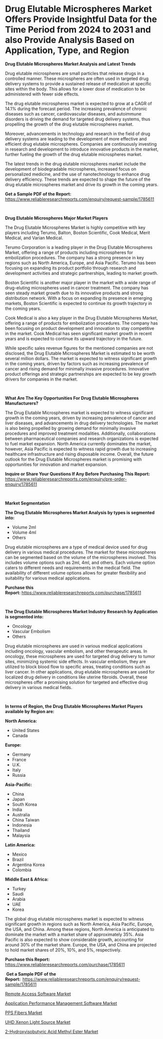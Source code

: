 <p><h1>Drug Elutable Microspheres Market Offers Provide Insightful Data for the Time Period from 2024 to 2031 and also Provide Analysis Based on Application, Type, and Region</h1></p><p><strong>Drug Elutable Microspheres Market Analysis and Latest Trends</strong></p>
<p><p>Drug elutable microspheres are small particles that release drugs in a controlled manner. These microspheres are often used in targeted drug delivery systems to provide a sustained release of medication at specific sites within the body. This allows for a lower dose of medication to be administered with fewer side effects.</p><p>The drug elutable microspheres market is expected to grow at a CAGR of 14.1% during the forecast period. The increasing prevalence of chronic diseases such as cancer, cardiovascular diseases, and autoimmune disorders is driving the demand for targeted drug delivery systems, thus propelling the growth of the drug elutable microspheres market.</p><p>Moreover, advancements in technology and research in the field of drug delivery systems are leading to the development of more effective and efficient drug elutable microspheres. Companies are continuously investing in research and development to introduce innovative products in the market, further fueling the growth of the drug elutable microspheres market.</p><p>The latest trends in the drug elutable microspheres market include the development of biodegradable microspheres, increased focus on personalized medicine, and the use of nanotechnology to enhance drug delivery efficiency. These trends are expected to shape the future of the drug elutable microspheres market and drive its growth in the coming years.</p></p>
<p><strong>Get a Sample PDF of the Report:&nbsp;</strong> <a href="https://www.reliableresearchreports.com/enquiry/request-sample/1785611">https://www.reliableresearchreports.com/enquiry/request-sample/1785611</a></p>
<p>&nbsp;</p>
<p><strong>Drug Elutable Microspheres Major Market Players</strong></p>
<p><p>The Drug Elutable Microspheres Market is highly competitive with key players including Terumo, Balton, Boston Scientific, Cook Medical, Merit Medical, and Varian Medical. </p><p>Terumo Corporation is a leading player in the Drug Elutable Microspheres Market, offering a range of products including microspheres for embolization procedures. The company has a strong presence in key regions such as North America, Europe, and Asia Pacific. Terumo has been focusing on expanding its product portfolio through research and development activities and strategic partnerships, leading to market growth.</p><p>Boston Scientific is another major player in the market with a wide range of drug-eluting microspheres used in cancer treatment. The company has seen steady market growth due to its innovative products and strong distribution network. With a focus on expanding its presence in emerging markets, Boston Scientific is expected to continue its growth trajectory in the coming years.</p><p>Cook Medical is also a key player in the Drug Elutable Microspheres Market, offering a range of products for embolization procedures. The company has been focusing on product development and innovation to stay competitive in the market. Cook Medical has seen significant market growth in recent years and is expected to continue its upward trajectory in the future.</p><p>While specific sales revenue figures for the mentioned companies are not disclosed, the Drug Elutable Microspheres Market is estimated to be worth several million dollars. The market is expected to witness significant growth in the coming years, driven by factors such as increasing prevalence of cancer and rising demand for minimally invasive procedures. Innovative product offerings and strategic partnerships are expected to be key growth drivers for companies in the market.</p></p>
<p>&nbsp;</p>
<p><strong>What Are The Key Opportunities For Drug Elutable Microspheres Manufacturers?</strong></p>
<p><p>The Drug Elutable Microspheres market is expected to witness significant growth in the coming years, driven by increasing prevalence of cancer and liver diseases, and advancements in drug delivery technologies. The market is also being propelled by growing demand for minimally invasive procedures and improved treatment modalities. Additionally, collaborations between pharmaceutical companies and research organizations is expected to fuel market expansion. North America currently dominates the market, however, Asia Pacific is expected to witness rapid growth due to increasing healthcare infrastructure and rising disposable income. Overall, the future outlook for the Drug Elutable Microspheres market is promising with opportunities for innovation and market expansion.</p></p>
<p><strong>Inquire or Share Your Questions If Any Before Purchasing This Report:</strong> <a href="https://www.reliableresearchreports.com/enquiry/pre-order-enquiry/1785611">https://www.reliableresearchreports.com/enquiry/pre-order-enquiry/1785611</a></p>
<p>&nbsp;</p>
<p><strong>Market Segmentation</strong></p>
<p><strong>The Drug Elutable Microspheres Market Analysis by types is segmented into:</strong></p>
<p><ul><li>Volume 2ml</li><li>Volume 4ml</li><li>Others</li></ul></p>
<p><p>Drug elutable microspheres are a type of medical device used for drug delivery in various medical procedures. The market for these microspheres can be segmented based on the volume of the microspheres involved. This includes volume options such as 2ml, 4ml, and others. Each volume option caters to different needs and requirements in the medical field. The availability of different volume options allows for greater flexibility and suitability for various medical applications.</p></p>
<p><strong>Purchase this Report:&nbsp;</strong><a href="https://www.reliableresearchreports.com/purchase/1785611">https://www.reliableresearchreports.com/purchase/1785611</a></p>
<p>&nbsp;</p>
<p><strong>The Drug Elutable Microspheres Market Industry Research by Application is segmented into:</strong></p>
<p><ul><li>Oncology</li><li>Vascular Embolism</li><li>Others</li></ul></p>
<p><p>Drug elutable microspheres are used in various medical applications including oncology, vascular embolism, and other therapeutic areas. In oncology, these microspheres are used for targeted drug delivery to tumor sites, minimizing systemic side effects. In vascular embolism, they are utilized to block blood flow to specific areas, treating conditions such as liver cancer. In other applications, drug elutable microspheres are used for localized drug delivery in conditions like uterine fibroids. Overall, these microspheres offer a promising solution for targeted and effective drug delivery in various medical fields.</p></p>
<p>&nbsp;</p>
<p><strong>In terms of Region, the Drug Elutable Microspheres Market Players available by Region are:</strong></p>
<p>
    <p> <strong> North America: </strong>
        <ul>
            <li>United States</li>
            <li>Canada</li>
        </ul>
        </p> 
    <p> <strong> Europe: </strong>
        <ul>
            <li>Germany</li>
            <li>France</li>
            <li>U.K.</li>
            <li>Italy</li>
            <li>Russia</li>
        </ul>
        </p> 
    <p> <strong> Asia-Pacific: </strong>
        <ul>
            <li>China</li>
            <li>Japan</li>
            <li>South Korea</li>
            <li>India</li>
            <li>Australia</li>
            <li>China Taiwan</li>
            <li>Indonesia</li>
            <li>Thailand</li>
            <li>Malaysia</li>
        </ul>
        </p> 
    <p> <strong> Latin America: </strong>
        <ul>
            <li>Mexico</li>
            <li>Brazil</li>
            <li>Argentina Korea</li>
            <li>Colombia</li>
        </ul>
        </p> 
    <p> <strong> Middle East & Africa: </strong>
        <ul>
            <li>Turkey</li>
            <li>Saudi</li>
            <li>Arabia</li>
            <li>UAE</li>
            <li>Korea</li>
        </ul>
    </p>
    </p>
<p><p>The global drug elutable microspheres market is expected to witness significant growth in regions such as North America, Asia Pacific, Europe, the USA, and China. Among these regions, North America is anticipated to dominate the market with a market share of approximately 35%. Asia Pacific is also expected to show considerable growth, accounting for around 30% of the market share. Europe, the USA, and China are projected to hold market shares of 20%, 10%, and 5%, respectively.</p></p>
<p><strong>Purchase this Report: </strong><a href="https://www.reliableresearchreports.com/purchase/1785611">https://www.reliableresearchreports.com/purchase/1785611</a></p>
<p>&nbsp;<strong>Get a Sample PDF of the Report:&nbsp;&nbsp;</strong><a href="https://www.reliableresearchreports.com/enquiry/request-sample/1785611">https://www.reliableresearchreports.com/enquiry/request-sample/1785611</a></p>
<p><strong></strong></p>
<p><p><a href="https://medium.com/@bobbyreynolds76g/remote-access-software-market-outlook-industry-overview-and-forecast-2024-to-2031-58edd684a181">Remote Access Software Market</a></p><p><a href="https://medium.com/@joerobertson75f/application-performance-management-software-market-trends-forecast-and-competitive-analysis-to-168bdbd8a661">Application Performance Management Software Market</a></p><p><a href="https://issuu.com/reportprime-2/docs/pps-fibers-market-size-2030.pptx">PPS Fibers Market</a></p><p><a href="https://github.com/irfadac/Market-Research-Report-List-2/blob/main/uhd-xenon-light-source-market.md">UHD Xenon Light Source Market</a></p><p><a href="https://issuu.com/reportprime-2/docs/2-hydroxyisobutyric-acid-methyl-ester-market-size-">2-Hydroxyisobutyric Acid Methyl Ester Market</a></p></p>